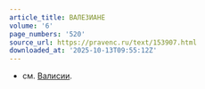 ```yaml
---
article_title: ВАЛЕЗИАНЕ
volume: '6'
page_numbers: '520'
source_url: https://pravenc.ru/text/153907.html
downloaded_at: '2025-10-13T09:55:12Z'
---
```


- см. [Валисии](https://pravenc.ru/text/Валисии.html).
